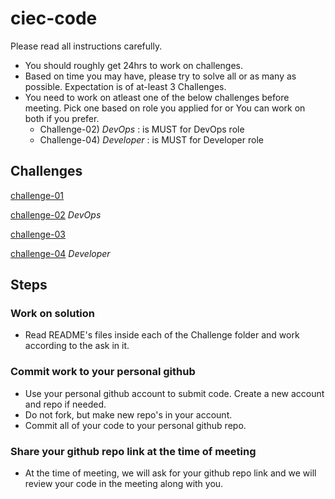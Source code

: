 # ciec-code

Please read all instructions carefully.

- You should roughly get 24hrs to work on challenges.
- Based on time you may have, please try to solve all or as many as possible. Expectation is of at-least 3 Challenges.
- You need to work on atleast one of the below challenges before meeting.  Pick one based on role you applied for or You can work on both if you prefer.
   - Challenge-02) *DevOps* : is MUST for DevOps role
   - Challenge-04) *Developer* : is MUST for Developer role
 

## Challenges
[challenge-01](challenge-01)

[challenge-02](challenge-02) *DevOps*

[challenge-03](challenge-03)

[challenge-04](challenge-04) *Developer*


## Steps
### Work on solution
- Read README's files inside each of the Challenge folder and work according to the ask in it.
### Commit work to your personal github
- Use your personal github account to submit code. Create a new account and repo if needed.
- Do not fork, but make new repo's in your account.
- Commit all of your code to your personal github repo.
### Share your github repo link at the time of meeting 
- At the time of meeting, we will ask for your github repo link and we will review your code in the meeting along with you.

